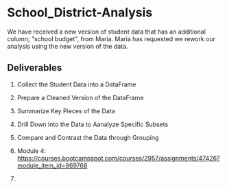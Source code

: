 # School_District-Analysis
We have received a new version of student data that has an additional column; "school budget", from Maria. Maria has requested we rework our analysis using the new version of the data. 
## Deliverables
1. Collect the Student Data into a DataFrame
2. Prepare a Cleaned Version of the DataFrame
3. Summarize Key Pieces of the Data
4. Drill Down into the Data to Aanalyze Specific Subsets
5. Compare and Contrast the Data through Grouping


1. Module 4: https://courses.bootcampspot.com/courses/2957/assignments/47426?module_item_id=869768
2. 

